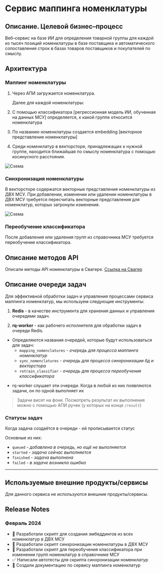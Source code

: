 # Сервис маппинга номенклатуры

## Описание. Целевой бизнес–процесс

Веб–сервис на базе ИИ для определения товарной группы для каждой из тысяч позиций номенклатуры в базе поставщика и
автоматического сопоставления строк в базах товаров поставщиков и покупателей по смыслу.

## Архитектура

### Маппинг номенклатуры

1. Через АПИ загружается номенклатура.

   Далее для каждой номенклатуры:

2. С помощью классификатора [регрессионная модель ИИ, обученная на данных МСУ] определяется, к какой группе относится
   номенклатура
3. По названию номенклатуры создается embedding [векторное представление номенклатуры]
4. Среди номенклатур в векторсторе, принадлежащих к нужной группе, находится ближайшая по смыслу номенклатура с помощью
   косинусного расстояния.

![Схема](images/nomenclature_mapping.png)

### Синхронизация номенклатуры

В векторсторе содержатся векторные представления номенклатуры из ДВХ МСУ.
При добавлении, изменении или удалении номенклатуры в ДВХ МСУ требуется пересчитать
векторные представления для номенклатур, которых затронули изменения.

![Схема](images/nomenclature_sync.png)

### Переобучение классификатора

После добавления или удаления групп из справочника МСУ требуется переобучение классификатора.

## Описание методов API

Описали методы API номенклатуры в Свагере. [Ссылка на Свагер](http://45.8.98.160:8080/api/v1/docs)

## Описание очереди задач

Для эффективной обработки задач и управления процессами сервиса маппинга номенклатур, мы используем следующие
инструменты:

1. **Redis** - в качестве инструмента для хранения данных и управления очередями задач.

2. **rq-worker** - как рабочего исполнителя для обработки задач в очереди Redis.

- Определяются названия очередей, которые будут использоваться для задач:
    - `mapping_nomenclatures` - _очередь для процесса маппинга номенклатур_
    - `sync_nomenclatures` - _очередь для процесса синхронизации бд и векторстора_
    - `retrain_classifier` - _очередь для процесса переобучения классификатора_

+ rq-worker слушает эти очереди. Когда в любой из них появляются задачи, он по одной выполняет их

> Задачи висят на фоне. Посмотреть результат их выполнения можно с помощью АПИ ручек (у которых на конце `/result`)

### Статусы задач

Когда задача создаётся в очереди - ей прописывается статус

Основные из них:

- `queued` - _добавлена в очередь, но ещё не выполняется_
- `started` - _задача сейчас выполняется_
- `finished` - _задача выполнена_
- `failed` - _в задаче возникла ошибка_

<hr>

## Используемые внешние продукты/сервисы

Для данного сервиса не используются внешние продукты/сервисы.

## Release Notes

### Февраль 2024

- 🔧 Разработали скрипт для создания эмбеддингов из всех номенклатур в ДВХ МСУ
- 🔄 Разработали скрипт синхронизации номенклатуры в ДВХ МСУ
- 🔄 Разработали скрипт для переобучения классификатора при изменении групп номенклатур в справочнике МСУ
- ✅ Написали автотесты для скрипта синхронизации номенклатур
- 📄 Создали документацию по сервису маппинга номенклатур